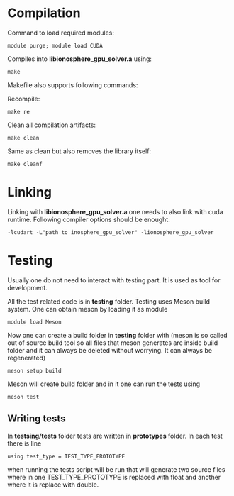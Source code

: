 # Compilation

Command to load required modules:

`
module purge; module load CUDA
`

Compiles into **libionosphere_gpu_solver.a** using:

`
make
`

Makefile also supports following commands:

Recompile:

`
make re
`

Clean all compilation artifacts:

`
make clean
`

Same as clean but also removes the library itself:

`
make cleanf
`


# Linking
Linking with **libionosphere_gpu_solver.a** one needs to also link with cuda runtime. Following compiler options should be enought:

`
-lcudart -L"path to inosphere_gpu_solver" -lionosphere_gpu_solver 
`

# Testing

Usually one do not need to interact with testing part. It is used as tool for development.

All the test related code is in **testing** folder. Testing uses Meson build system. One can obtain meson by loading it as module

`
module load Meson
`

Now one can create a build folder in **testing** folder with (meson is so called out of source build tool so all files that meson generates are inside build folder and it can always be deleted without worrying. It can always be regenerated)

`
meson setup build
`

Meson will create build folder and in it one can run the tests using 

`
meson test
`

## Writing tests

In **testsing/tests** folder tests are written in **prototypes** folder. In each test there is line

`
using test_type = TEST_TYPE_PROTOTYPE
`

when running the tests script will be run that will generate two source files where in one TEST_TYPE_PROTOTYPE is replaced with float and another where it is replace with double.  